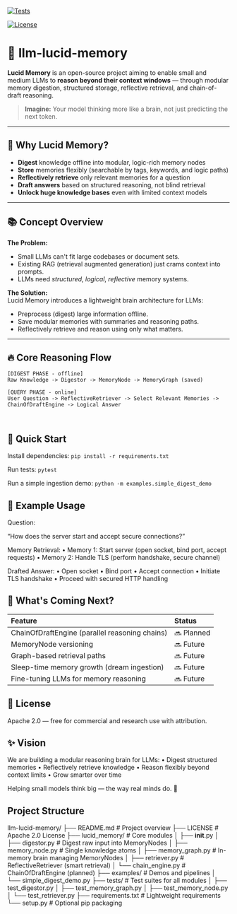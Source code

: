 [![Tests](https://img.shields.io/github/workflow/status/benschneider/llm-lucid-memory/Tests)]()

[![License](https://img.shields.io/github/license/benschneider/llm-lucid-memory)](LICENSE)

# 🧠 llm-lucid-memory

**Lucid Memory** is an open-source project aiming to enable small and medium LLMs to **reason beyond their context windows** — through modular memory digestion, structured storage, reflective retrieval, and chain-of-draft reasoning.

> **Imagine:** Your model thinking more like a brain, not just predicting the next token.

---

## 🌟 Why Lucid Memory?

- **Digest** knowledge offline into modular, logic-rich memory nodes
- **Store** memories flexibly (searchable by tags, keywords, and logic paths)
- **Reflectively retrieve** only relevant memories for a question
- **Draft answers** based on structured reasoning, not blind retrieval
- **Unlock huge knowledge bases** even with limited context models

---

## 📚 Concept Overview

**The Problem:**  
- Small LLMs can't fit large codebases or document sets.
- Existing RAG (retrieval augmented generation) just crams context into prompts.
- LLMs need *structured*, *logical*, *reflective* memory systems.

**The Solution:**  
Lucid Memory introduces a lightweight brain architecture for LLMs:
- Preprocess (digest) large information offline.
- Save modular memories with summaries and reasoning paths.
- Reflectively retrieve and reason using only what matters.

---

## 🔥 Core Reasoning Flow

```plaintext
[DIGEST PHASE - offline]
Raw Knowledge -> Digestor -> MemoryNode -> MemoryGraph (saved)

[QUERY PHASE - online]
User Question -> ReflectiveRetriever -> Select Relevant Memories -> ChainOfDraftEngine -> Logical Answer



```



## 🧪 Quick Start

Install dependencies: ``` pip install -r requirements.txt ```

Run tests: ``` pytest ```

Run a simple ingestion demo: ``` python -m examples.simple_digest_demo ```


## 🧠 Example Usage

Question:

“How does the server start and accept secure connections?”

Memory Retrieval:
	•	Memory 1: Start server (open socket, bind port, accept requests)
	•	Memory 2: Handle TLS (perform handshake, secure channel)

Drafted Answer:
	•	Open socket
	•	Bind port
	•	Accept connection
	•	Initiate TLS handshake
	•	Proceed with secured HTTP handling


## 🌱 What's Coming Next?

| Feature                               | Status    |
|:--------------------------------------|:----------|
| ChainOfDraftEngine (parallel reasoning chains) | 🔜 Planned |
| MemoryNode versioning                 | 🔜 Future  |
| Graph-based retrieval paths           | 🔜 Future  |
| Sleep-time memory growth (dream ingestion) | 🔜 Future  |
| Fine-tuning LLMs for memory reasoning  | 🔜 Future  |

## 📜 License

Apache 2.0 — free for commercial and research use with attribution.

## ✨ Vision

We are building a modular reasoning brain for LLMs:
	•	Digest structured memories
	•	Reflectively retrieve knowledge
	•	Reason flexibly beyond context limits
	•	Grow smarter over time

Helping small models think big — the way real minds do. 🚀

## Project Structure

llm-lucid-memory/
├── README.md          # Project overview
├── LICENSE            # Apache 2.0 License
├── lucid_memory/      # Core modules
│   ├── __init__.py
│   ├── digestor.py     # Digest raw input into MemoryNodes
│   ├── memory_node.py  # Single knowledge atoms
│   ├── memory_graph.py # In-memory brain managing MemoryNodes
│   ├── retriever.py    # ReflectiveRetriever (smart retrieval)
│   └── chain_engine.py # ChainOfDraftEngine (planned)
├── examples/          # Demos and pipelines
│   └── simple_digest_demo.py
├── tests/             # Test suites for all modules
│   ├── test_digestor.py
│   ├── test_memory_graph.py
│   ├── test_memory_node.py
│   └── test_retriever.py
├── requirements.txt   # Lightweight requirements
└── setup.py           # Optional pip packaging


